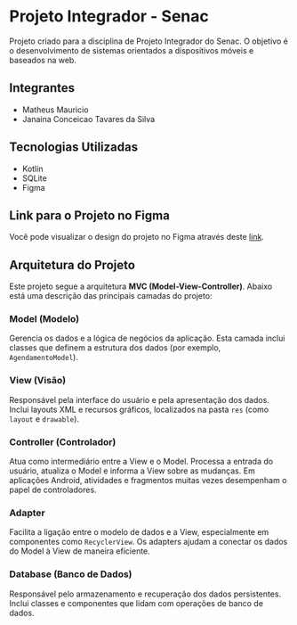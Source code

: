 # Projeto Integrador - Senac

Projeto criado para a disciplina de Projeto Integrador do Senac. O objetivo é o desenvolvimento de sistemas orientados a dispositivos móveis e baseados na web.

## Integrantes

- Matheus Mauricio
- Janaina Conceicao Tavares da Silva


## Tecnologias Utilizadas
- Kotlin
- SQLite
- Figma

## Link para o Projeto no Figma
Você pode visualizar o design do projeto no Figma através deste [link](https://encr.pw/4pawssenac).

## Arquitetura do Projeto

Este projeto segue a arquitetura **MVC (Model-View-Controller)**. Abaixo está uma descrição das principais camadas do projeto:

### Model (Modelo)
Gerencia os dados e a lógica de negócios da aplicação. Esta camada inclui classes que definem a estrutura dos dados (por exemplo, `AgendamentoModel`).

### View (Visão)
Responsável pela interface do usuário e pela apresentação dos dados. Inclui layouts XML e recursos gráficos, localizados na pasta `res` (como `layout` e `drawable`).

### Controller (Controlador)
Atua como intermediário entre a View e o Model. Processa a entrada do usuário, atualiza o Model e informa a View sobre as mudanças. Em aplicações Android, atividades e fragmentos muitas vezes desempenham o papel de controladores.

### Adapter
Facilita a ligação entre o modelo de dados e a View, especialmente em componentes como `RecyclerView`. Os adapters ajudam a conectar os dados do Model à View de maneira eficiente.

### Database (Banco de Dados)
Responsável pelo armazenamento e recuperação dos dados persistentes. Inclui classes e componentes que lidam com operações de banco de dados.


